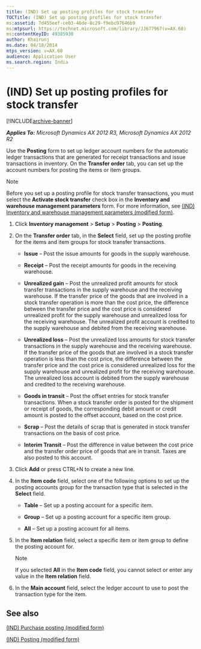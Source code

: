 ```yaml
---
title: (IND) Set up posting profiles for stock transfer
TOCTitle: (IND) Set up posting profiles for stock transfer
ms:assetid: 7d455eef-ce03-46de-8c29-f9ebc97646b9
ms:mtpsurl: https://technet.microsoft.com/library/JJ677967(v=AX.60)
ms:contentKeyID: 49385930
author: Khairunj
ms.date: 04/18/2014
mtps_version: v=AX.60
audience: Application User
ms.search.region: India
---
```


# (IND) Set up posting profiles for stock transfer 


[!INCLUDE[archive-banner](includes/archive-banner.md)]


_**Applies To:** Microsoft Dynamics AX 2012 R3, Microsoft Dynamics AX 2012 R2_

Use the **Posting** form to set up ledger account numbers for the automatic ledger transactions that are generated for receipt transactions and issue transactions in inventory. On the **Transfer order** tab, you can set up the account numbers for posting the items or item groups.


> [!NOTE]
> <P>Before you set up a posting profile for stock transfer transactions, you must select the <STRONG>Activate stock transfer</STRONG> check box in the <STRONG>Inventory and warehouse management parameters</STRONG> form. For more information, see <A href="https://technet.microsoft.com/library/jj664669(v=ax.60)">(IND) Inventory and warehouse management parameters (modified form)</A>.</P>



1.  Click **Inventory management** \> **Setup** \> **Posting** \> **Posting**.

2.  On the **Transfer order** tab, in the **Select** field, set up the posting profile for the items and item groups for stock transfer transactions.
    
      - **Issue** – Post the issue amounts for goods in the supply warehouse.
    
      - **Receipt** – Post the receipt amounts for goods in the receiving warehouse.
    
      - **Unrealized gain** – Post the unrealized profit amounts for stock transfer transactions in the supply warehouse and the receiving warehouse. If the transfer price of the goods that are involved in a stock transfer operation is more than the cost price, the difference between the transfer price and the cost price is considered unrealized profit for the supply warehouse and unrealized loss for the receiving warehouse. The unrealized profit account is credited to the supply warehouse and debited from the receiving warehouse.
    
      - **Unrealized loss** – Post the unrealized loss amounts for stock transfer transactions in the supply warehouse and the receiving warehouse. If the transfer price of the goods that are involved in a stock transfer operation is less than the cost price, the difference between the transfer price and the cost price is considered unrealized loss for the supply warehouse and unrealized profit for the receiving warehouse. The unrealized loss account is debited from the supply warehouse and credited to the receiving warehouse.
    
      - **Goods in transit** – Post the offset entries for stock transfer transactions. When a stock transfer order is posted for the shipment or receipt of goods, the corresponding debit amount or credit amount is posted to the offset account, based on the cost price.
    
      - **Scrap** – Post the details of scrap that is generated in stock transfer transactions on the basis of cost price.
    
      - **Interim Transit** – Post the difference in value between the cost price and the transfer order price of goods that are in transit. Taxes are also posted to this account.

3.  Click **Add** or press CTRL+N to create a new line.

4.  In the **Item code** field, select one of the following options to set up the posting accounts group for the transaction type that is selected in the **Select** field.
    
      - **Table** – Set up a posting account for a specific item.
    
      - **Group** – Set up a posting account for a specific item group.
    
      - **All** – Set up a posting account for all items.

5.  In the **Item relation** field, select a specific item or item group to define the posting account for.
    

    > [!NOTE]
    > <P>If you selected <STRONG>All</STRONG> in the <STRONG>Item code</STRONG> field, you cannot select or enter any value in the <STRONG>Item relation</STRONG> field.</P>



6.  In the **Main account** field, select the ledger account to use to post the transaction type for the item.

## See also

[(IND) Purchase posting (modified form)](https://technet.microsoft.com/library/jj664475\(v=ax.60\))

[(IND) Posting (modified form)](https://technet.microsoft.com/library/jj664940\(v=ax.60\))

  


